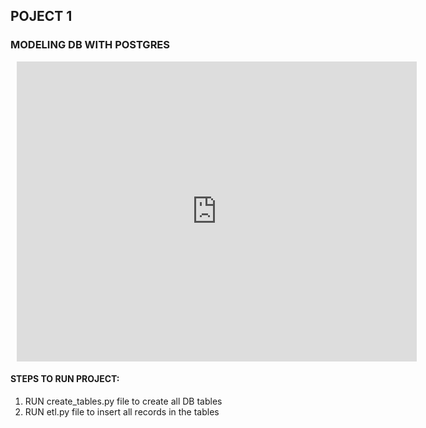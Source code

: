 ## POJECT 1
### MODELING DB WITH POSTGRES

<div style="width: 640px; height: 480px; margin: 10px; position: relative;"><iframe allowfullscreen frameborder="0" style="width:640px; height:480px" src="https://www.lucidchart.com/documents/embeddedchart/30fff48a-0ad6-4268-93b1-9a0f1eb5b9b0" id="OSBPfrGeLpvy"></iframe></div>

#### STEPS TO RUN PROJECT:
1. RUN create_tables.py file to create all DB tables
2. RUN etl.py file to insert all records in the tables

